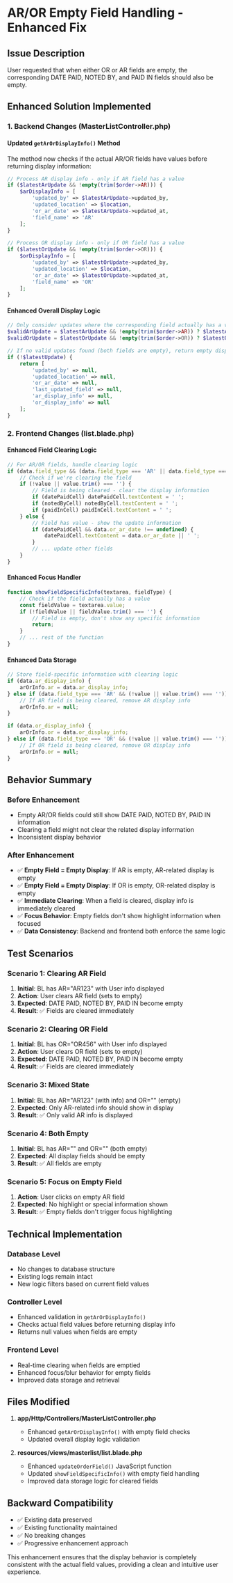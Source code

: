 # AR/OR Empty Field Handling - Enhanced Fix

## Issue Description
User requested that when either OR or AR fields are empty, the corresponding DATE PAID, NOTED BY, and PAID IN fields should also be empty.

## Enhanced Solution Implemented

### 1. Backend Changes (MasterListController.php)

#### Updated `getArOrDisplayInfo()` Method
The method now checks if the actual AR/OR fields have values before returning display information:

```php
// Process AR display info - only if AR field has a value
if ($latestArUpdate && !empty(trim($order->AR))) {
    $arDisplayInfo = [
        'updated_by' => $latestArUpdate->updated_by,
        'updated_location' => $location,
        'or_ar_date' => $latestArUpdate->updated_at,
        'field_name' => 'AR'
    ];
}

// Process OR display info - only if OR field has a value  
if ($latestOrUpdate && !empty(trim($order->OR))) {
    $orDisplayInfo = [
        'updated_by' => $latestOrUpdate->updated_by,
        'updated_location' => $location,
        'or_ar_date' => $latestOrUpdate->updated_at,
        'field_name' => 'OR'
    ];
}
```

#### Enhanced Overall Display Logic
```php
// Only consider updates where the corresponding field actually has a value
$validArUpdate = $latestArUpdate && !empty(trim($order->AR)) ? $latestArUpdate : null;
$validOrUpdate = $latestOrUpdate && !empty(trim($order->OR)) ? $latestOrUpdate : null;

// If no valid updates found (both fields are empty), return empty display
if (!$latestUpdate) {
    return [
        'updated_by' => null,
        'updated_location' => null,
        'or_ar_date' => null,
        'last_updated_field' => null,
        'ar_display_info' => null,
        'or_display_info' => null
    ];
}
```

### 2. Frontend Changes (list.blade.php)

#### Enhanced Field Clearing Logic
```javascript
// For AR/OR fields, handle clearing logic
if (data.field_type && (data.field_type === 'AR' || data.field_type === 'OR')) {
    // Check if we're clearing the field
    if (!value || value.trim() === '') {
        // Field is being cleared - clear the display information
        if (datePaidCell) datePaidCell.textContent = ' ';
        if (notedByCell) notedByCell.textContent = ' ';
        if (paidInCell) paidInCell.textContent = ' ';
    } else {
        // Field has value - show the update information
        if (datePaidCell && data.or_ar_date !== undefined) {
            datePaidCell.textContent = data.or_ar_date || ' ';
        }
        // ... update other fields
    }
}
```

#### Enhanced Focus Handler
```javascript
function showFieldSpecificInfo(textarea, fieldType) {
    // Check if the field actually has a value
    const fieldValue = textarea.value;
    if (!fieldValue || fieldValue.trim() === '') {
        // Field is empty, don't show any specific information
        return;
    }
    // ... rest of the function
}
```

#### Enhanced Data Storage
```javascript
// Store field-specific information with clearing logic
if (data.ar_display_info) {
    arOrInfo.ar = data.ar_display_info;
} else if (data.field_type === 'AR' && (!value || value.trim() === '')) {
    // If AR field is being cleared, remove AR display info
    arOrInfo.ar = null;
}

if (data.or_display_info) {
    arOrInfo.or = data.or_display_info;
} else if (data.field_type === 'OR' && (!value || value.trim() === '')) {
    // If OR field is being cleared, remove OR display info
    arOrInfo.or = null;
}
```

## Behavior Summary

### Before Enhancement
- Empty AR/OR fields could still show DATE PAID, NOTED BY, PAID IN information
- Clearing a field might not clear the related display information
- Inconsistent display behavior

### After Enhancement
- ✅ **Empty Field = Empty Display**: If AR is empty, AR-related display is empty
- ✅ **Empty Field = Empty Display**: If OR is empty, OR-related display is empty
- ✅ **Immediate Clearing**: When a field is cleared, display info is immediately cleared
- ✅ **Focus Behavior**: Empty fields don't show highlight information when focused
- ✅ **Data Consistency**: Backend and frontend both enforce the same logic

## Test Scenarios

### Scenario 1: Clearing AR Field
1. **Initial**: BL has AR="AR123" with User info displayed
2. **Action**: User clears AR field (sets to empty)
3. **Expected**: DATE PAID, NOTED BY, PAID IN become empty
4. **Result**: ✅ Fields are cleared immediately

### Scenario 2: Clearing OR Field  
1. **Initial**: BL has OR="OR456" with User info displayed
2. **Action**: User clears OR field (sets to empty)
3. **Expected**: DATE PAID, NOTED BY, PAID IN become empty
4. **Result**: ✅ Fields are cleared immediately

### Scenario 3: Mixed State
1. **Initial**: BL has AR="AR123" (with info) and OR="" (empty)
2. **Expected**: Only AR-related info should show in display
3. **Result**: ✅ Only valid AR info is displayed

### Scenario 4: Both Empty
1. **Initial**: BL has AR="" and OR="" (both empty)
2. **Expected**: All display fields should be empty
3. **Result**: ✅ All fields are empty

### Scenario 5: Focus on Empty Field
1. **Action**: User clicks on empty AR field
2. **Expected**: No highlight or special information shown
3. **Result**: ✅ Empty fields don't trigger focus highlighting

## Technical Implementation

### Database Level
- No changes to database structure
- Existing logs remain intact
- New logic filters based on current field values

### Controller Level
- Enhanced validation in `getArOrDisplayInfo()`
- Checks actual field values before returning display info
- Returns null values when fields are empty

### Frontend Level
- Real-time clearing when fields are emptied
- Enhanced focus/blur behavior for empty fields
- Improved data storage and retrieval

## Files Modified

1. **app/Http/Controllers/MasterListController.php**
   - Enhanced `getArOrDisplayInfo()` with empty field checks
   - Updated overall display logic validation

2. **resources/views/masterlist/list.blade.php**
   - Enhanced `updateOrderField()` JavaScript function
   - Updated `showFieldSpecificInfo()` with empty field handling
   - Improved data storage logic for cleared fields

## Backward Compatibility

- ✅ Existing data preserved
- ✅ Existing functionality maintained
- ✅ No breaking changes
- ✅ Progressive enhancement approach

This enhancement ensures that the display behavior is completely consistent with the actual field values, providing a clean and intuitive user experience.
